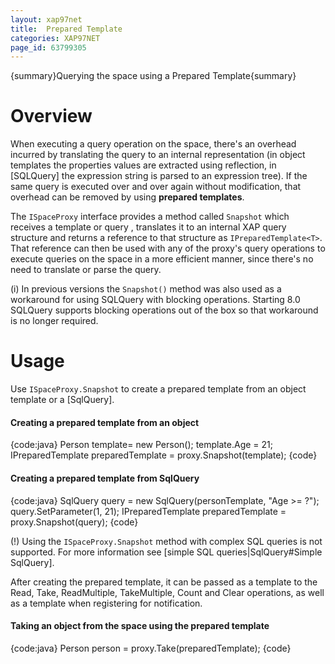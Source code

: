 ```yaml
---
layout: xap97net
title:  Prepared Template
categories: XAP97NET
page_id: 63799305
---
```


{summary}Querying the space using a Prepared Template{summary}

# Overview

When executing a query operation on the space, there's an overhead incurred by translating the query to an internal representation (in object templates the properties values are extracted using reflection, in [SQLQuery] the expression string is parsed to an expression tree). If the same query is executed over and over again without modification, that overhead can be removed by using **prepared templates**.

The `ISpaceProxy` interface provides a method called `Snapshot` which receives a template or query , translates it to an internal XAP query structure and returns a reference to that structure as `IPreparedTemplate<T>`. That reference can then be used with any of the proxy's query operations to execute queries on the space in a more efficient manner, since there's no need to translate or parse the query.

(i) In previous versions the `Snapshot()` method was also used as a workaround for using SQLQuery with blocking operations. Starting 8.0 SQLQuery supports blocking operations out of the box so that workaround is no longer required.

# Usage

Use `ISpaceProxy.Snapshot` to create a prepared template from an object template or a [SqlQuery].

#### Creating a prepared template from an object

{code:java}
Person template= new Person();
template.Age = 21;
IPreparedTemplate<Person> preparedTemplate = proxy.Snapshot(template);
{code}

#### Creating a prepared template from SqlQuery

{code:java}
SqlQuery<Person> query = new SqlQuery<Person>(personTemplate, "Age >= ?");
query.SetParameter(1, 21);
IPreparedTemplate<Person> preparedTemplate = proxy.Snapshot(query);
{code}

(!) Using the `ISpaceProxy.Snapshot` method with complex SQL queries is not supported. For more information see [simple SQL queries|SqlQuery#Simple SqlQuery].

After creating the prepared template, it can be passed as a template to the Read, Take, ReadMultiple, TakeMultiple, Count and Clear operations, as well as a template when registering for notification.

#### Taking an object from the space using the prepared template

{code:java}
Person person = proxy.Take(preparedTemplate);
{code}
